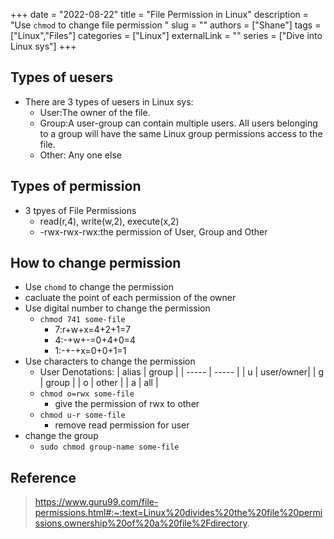 +++
date = "2022-08-22"
title = "File Permission in Linux"
description = "Use `chmod` to change file permission "
slug = ""
authors = ["Shane"]
tags = ["Linux","Files"]
categories = ["Linux"]
externalLink = ""
series = ["Dive into Linux sys"]
+++
## Types of uesers
* There are 3 types of uesers in Linux sys:
  * User:The owner of the file.
  * Group:A user-group can contain multiple users. All users belonging to a group will have the same Linux group permissions access to the file. 
  * Other: Any one else
## Types of permission
* 3 tpyes of File Permissions
  * read(r,4), write(w,2), execute(x,2)
  * -rwx-rwx-rwx:the permission of User, Group and Other
## How to change permission
  * Use `chomd` to change the permission
  * cacluate the point of each permission of the owner
  * Use digital number to change the permission
    * `chmod 741 some-file`
      * 7:r+w+x=4+2+1=7
      * 4:-+w+-=0+4+0=4
      * 1:-+-+x=0+0+1=1
  * Use characters to change the permission
    * User Denotations:
        | alias | group |
        | ----- | ----- |
        |   u   | user/owner|
        |   g   | group |
        |   o   | other |
        |   a   |  all  |
    * `chmod o=rwx some-file`
      * give the permission of rwx to other 
    * `chmod u-r some-file`
      * remove read permission for user
  * change the group
    * `sudo chmod group-name some-file`
## Reference
>  https://www.guru99.com/file-permissions.html#:~:text=Linux%20divides%20the%20file%20permissions,ownership%20of%20a%20file%2Fdirectory.




